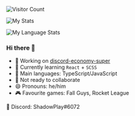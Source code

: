 ![Visitor Count](https://profile-counter.glitch.me/shadowplay1/count.svg)

![My Stats](https://github-readme-stats-anuraghazra1.vercel.app/api?username=shadowplay1&show_icons=true&include_all_commits=true&theme=dark&countPrivate=true)

![My Language Stats](https://github-readme-stats-anuraghazra1.vercel.app/api/top-langs/?username=shadowplay1&layout=compact&theme=dark&countPrivate=true)

### Hi there 👋

- 🔭 Working on [discord-economy-super](https://github.com/shadowplay1/discord-economy-super)
- 🌱 Currently learning `React` + `SCSS`
- 🤔 Main languages: TypeScript/JavaScript
- 👯 Not ready to collaborate
- 😄 Pronouns: he/him
- 🎮 Favourite games: Fall Guys, Rocket League

💬 Discord: ShadowPlay#6072
